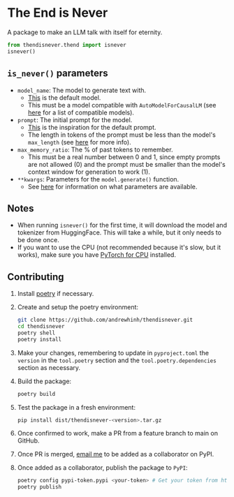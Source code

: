 # The End is Never

A package to make an LLM talk with itself for eternity.

```python
from thendisnever.thend import isnever
isnever()
```

## `is_never()` parameters

- `model_name`: The model to generate text with.
  - [This](https://huggingface.co/Fredithefish/ScarletPajama-3B-HF) is the default model.
  - This must be a model compatible with `AutoModelForCausalLM` (see [here](https://huggingface.co/docs/transformers/model_doc/auto#transformers.AutoModelForCausalLM) for a list of compatible models).
- `prompt`: The initial prompt for the model.
  - [This](https://thestanleyparable.fandom.com/wiki/The_End_Is_Never...) is the inspiration for the default prompt.
  - The length in tokens of the prompt must be less than the model's `max_length` (see [here](https://huggingface.co/docs/transformers/pad_truncation#padding-and-truncation) for more info).
- `max_memory_ratio`: The % of past tokens to remember.
  - This must be a real number between 0 and 1, since empty prompts are not allowed (0) and the prompt must be smaller than the model's context window for generation to work (1).
- `**kwargs`: Parameters for the `model.generate()` function.
  - See [here](https://huggingface.co/docs/transformers/generation_strategies#text-generation-strategies) for information on what parameters are available.

## Notes

- When running `isnever()` for the first time, it will download the model and tokenizer from HuggingFace. This will take a while, but it only needs to be done once.
- If you want to use the CPU (not recommended because it's slow, but it works), make sure you have [PyTorch for CPU](https://pytorch.org/get-started/locally/) installed.

## Contributing

1. Install [poetry](https://python-poetry.org/docs/#installation) if necessary.
1. Create and setup the poetry environment:

    ```bash
    git clone https://github.com/andrewhinh/thendisnever.git
    cd thendisnever
    poetry shell
    poetry install
    ```

1. Make your changes, remembering to update in `pyproject.toml` the `version` in the `tool.poetry` section and the `tool.poetry.dependencies` section as necessary.

1. Build the package:

    ```bash
    poetry build
    ```

1. Test the package in a fresh environment:

    ```bash
    pip install dist/thendisnever-<version>.tar.gz
    ```

1. Once confirmed to work, make a PR from a feature branch to main on GitHub.
1. Once PR is merged, [email me](mailto:ajhinh@gmail.com) to be added as a collaborator on PyPI.
1. Once added as a collaborator, publish the package to `PyPI`:
  
      ```bash
      poetry config pypi-token.pypi <your-token> # Get your token from https://pypi.org/manage/account/token/
      poetry publish
      ```
